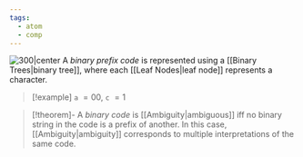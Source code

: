 ```yaml
---
tags:
  - atom
  - comp
---
```

![300|center](binary-prefix-code.excalidraw)
A *binary prefix code* is represented using a [[Binary Trees|binary tree]], where each [[Leaf Nodes|leaf node]] represents a character.
> [!example] `a` $= 00$, `c` $= 1$

> [!theorem]- A *binary code* is [[Ambiguity|ambiguous]] iff no binary string in the code is a prefix of another.
>  In this case, [[Ambiguity|ambiguity]] corresponds to multiple interpretations of the same code.